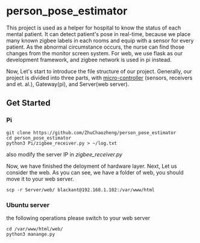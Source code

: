 # person_pose_estimator

This project is used as a helper for hospital to know the status of each mental patient. It can detect patient's pose in real-time, because we place many known zigbee labels in each rooms and equip with a sensor for every patient. As the abnormal circumstance occurs, the nurse can find those changes from the monitor screen system. For web, we use flask as our development framework, and zigbee network is used in pi instead.

Now, Let's start to introduce the file structure of our project. Generally, our project is divided into three parts, with [micro-controller](Micro-controller/README.md) (sensors, receivers and et. al.), Gateway(pi), and Server(web server).


## Get Started

### Pi

```
git clone https://github.com/ZhuChaozheng/person_pose_estimator
cd person_pose_estimator
python3 Pi/zigbee_receiver.py > ~/log.txt
```

also modify the server IP in *zigbee_receiver.py*

Now, we have finished the deloyment of hardware layer. Next, Let us consider the web. As you can see, we have a folder of web, you should move it to your web server.

```
scp -r Server/web/ blackant@192.168.1.102:/var/www/html
```

### Ubuntu server

the following operations please switch to your web server

```
cd /var/www/html/web/
python3 manange.py
```
